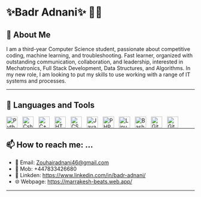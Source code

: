 # ✨Badr Adnani✨ 👨‍💻
## 👋 About Me
I am a third-year Computer Science student, passionate about competitive coding, machine learning, and troubleshooting. Fast learner, organized with outstanding communication, collaboration, and leadership, interested in Mechatronics, Full Stack Development, Data Structures, and Algorithms. In my new role, I am looking to put my skills to use working with a range of IT systems and processes.


---
## 🧰 Languages and Tools
<img align="left" alt="Python" width="30px" style="padding-right:10px;" src="https://cdn.jsdelivr.net/gh/devicons/devicon/icons/python/python-plain.svg" />
<img align="left" alt="Csharp" width="30px" style="padding-right:10px;" src="https://cdn.jsdelivr.net/npm/simple-icons@3.13.0/icons/csharp.svg" />
<img align="left" alt="C++" width="30px" style="padding-right:10px;" src="https://cdn.jsdelivr.net/gh/devicons/devicon/icons/cplusplus/cplusplus-line.svg" />

<img align="left" alt="HTML" width="30px" style="padding-right:10px;" src="https://cdn.jsdelivr.net/gh/devicons/devicon/icons/html5/html5-plain.svg" />
<img align="left" alt="CSS" width="30px" style="padding-right:10px;" src="https://cdn.jsdelivr.net/gh/devicons/devicon/icons/css3/css3-plain.svg" />
<img align="left" alt="JavaScript" width="30px" style="padding-right:10px;" src="https://cdn.jsdelivr.net/gh/devicons/devicon/icons/javascript/javascript-plain.svg" />
<img align="left" alt="PHP" width="30px" style="padding-right:10px;" src="https://cdn.jsdelivr.net/npm/simple-icons@3.13.0/icons/php.svg" />


<img align="left" alt="Linux" width="30px" style="padding-right:10px;" src="https://cdn.jsdelivr.net/gh/devicons/devicon/icons/linux/linux-original.svg" />
<img align="left" alt="Bash" width="30px" style="padding-right:10px;" src="https://cdn.jsdelivr.net/gh/devicons/devicon/icons/bash/bash-original.svg" />
<img align="left" alt="Git" width="30px" style="padding-right:10px;" src="https://cdn.jsdelivr.net/gh/devicons/devicon/icons/git/git-original.svg" />
<img align="left" alt="GitHub" width="30px" style="padding-right:10px;" src="https://cdn.jsdelivr.net/gh/devicons/devicon/icons/github/github-original.svg" />

<!-- <img align="left" alt="Java" width="30px" style="padding-right:10px;" src="https://cdn.jsdelivr.net/gh/devicons/devicon/icons/java/java-original.svg"/>
<img align="left" alt="Spring" width="30px" style="padding-right:10px;" src="https://cdn.jsdelivr.net/gh/devicons/devicon/icons/spring/spring-original.svg" />
<img align="left" alt="TypeScript" width="30px" style="padding-right:10px;" src="https://cdn.jsdelivr.net/gh/devicons/devicon/icons/typescript/typescript-plain.svg" />
<img align="left" alt="Angular" width="30px" style="padding-right:10px;" src="https://cdn.jsdelivr.net/gh/devicons/devicon/icons/angularjs/angularjs-plain.svg" />
<img align="left" alt="React" width="30px" style="padding-right:10px;" src="https://cdn.jsdelivr.net/gh/devicons/devicon/icons/react/react-original.svg" />
<img align="left" alt="NodeJS" width="30px" style="padding-right:10px;" src="https://cdn.jsdelivr.net/gh/devicons/devicon/icons/nodejs/nodejs-original.svg" />
<img align="left" alt="Gradle" width="30px" style="padding-right:10px;" src="https://cdn.jsdelivr.net/gh/devicons/devicon/icons/gradle/gradle-plain.svg" /> 
-->

<br />

---

## 📫 How to reach me: ...
- 📧 Email: [Zouhairadnani46@gmail.com](mailto:Zouhairadnani46@gmail.com)  
- 📱 Mob: +447833426680
- 📢 Linkden: https://www.linkedin.com/in/badr-adnani/
- 🌐 Webpage: https://marrakesh-beats.web.app/


<!-- TODO: Update this section with more details later 
- 🔭 I’m currently working on ...
- 🌱 I’m currently learning ...
- 👯 I’m looking to collaborate on ...
- 🤔 I’m looking for help with ...
- 💬 Ask me about ...
- 😄 Pronouns: ...
- ⚡ Fun fact: ...
-->




<!-- TODO: Update this section with more details later ## 🏅 Certifications
- **CompTIA A+** _(Sept 2023)_
- **Idea Generator** _(Jan 2022)_
- **Volunteering Certificate**, signed by Vice-Chancellor and Chief Executive _(April 2021)_
-->

---


<!-- TODO: Update this section with more details later ## 💻 Course Projects
### Project 1: Building a Laptop from Scratch
- Utilized reviews and consulted with computer specialists for cost-effective parts.
- Designed a component list ensuring compatibility and performance.
- Assembled a personal computer integrating modern technologies.

### Project 2: Website Development for a Global Company
- Developed a vehicle health check application using telematics data.
- Employed technologies like **HTML, CSS, JavaScript, PHP, MySQL, AJAX, AWS, React**.
- Created a private search engine and hosted the website on **WordPress and AWS**.
-->
<!-- TODO<details>
 <summary><h3>👨‍💻 Badr's Coding Journey</h3></summary>
   -->


  
